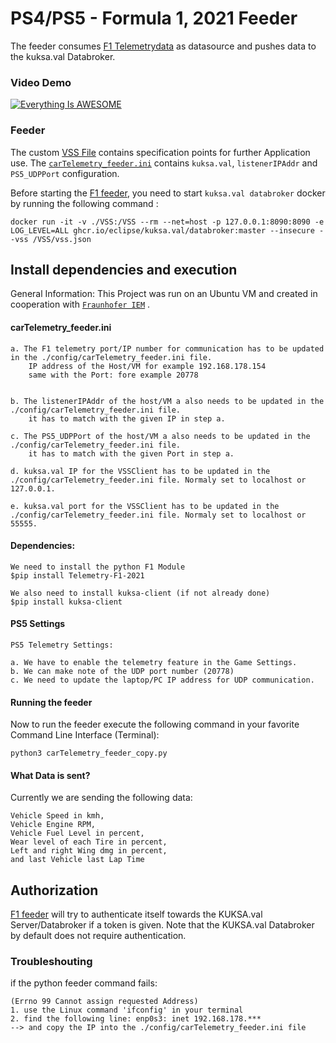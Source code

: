 # PS4/PS5 - Formula 1, 2021 Feeder
The feeder consumes [F1 Telemetrydata](https://www.ea.com/able/resources/f1-2021/ps4/telemetry) as datasource and pushes data to the kuksa.val Databroker.
### Video Demo
[![Everything Is AWESOME](https://i.stack.imgur.com/q3ceS.png)](https://youtu.be/StTqXEQ2l-Y?t=35s "Everything Is AWESOME")
### Feeder
The custom [VSS File](./VSS/vss.json) contains specification points for further Application use.
The [`carTelemetry_feeder.ini`](./config/carTelemetry_feeder.ini)  contains `kuksa.val`, `listenerIPAddr` and `PS5_UDPPort` configuration.

Before starting the [F1 feeder](./carTelemetry_feeder.py), you need to start `kuksa.val databroker` docker by running the following command :
```
docker run -it -v ./VSS:/VSS --rm --net=host -p 127.0.0.1:8090:8090 -e LOG_LEVEL=ALL ghcr.io/eclipse/kuksa.val/databroker:master --insecure --vss /VSS/vss.json
```
## Install dependencies and execution

General Information: This Project was run on an Ubuntu VM and created in cooperation with [`Fraunhofer IEM`](https://www.iem.fraunhofer.de/) .

#### carTelemetry_feeder.ini
```
a. The F1 telemetry port/IP number for communication has to be updated in the ./config/carTelemetry_feeder.ini file.
	IP address of the Host/VM for example 192.168.178.154
	same with the Port: fore example 20778

	
b. The listenerIPAddr of the host/VM a also needs to be updated in the ./config/carTelemetry_feeder.ini file.
	it has to match with the given IP in step a.

c. The PS5_UDPPort of the host/VM a also needs to be updated in the ./config/carTelemetry_feeder.ini file.
	it has to match with the given Port in step a.

d. kuksa.val IP for the VSSClient has to be updated in the ./config/carTelemetry_feeder.ini file. Normaly set to localhost or 127.0.0.1.

e. kuksa.val port for the VSSClient has to be updated in the ./config/carTelemetry_feeder.ini file. Normaly set to localhost or 55555.
```

#### Dependencies:
```
We need to install the python F1 Module
$pip install Telemetry-F1-2021

We also need to install kuksa-client (if not already done)
$pip install kuksa-client
```

#### PS5 Settings
```
PS5 Telemetry Settings:

a. We have to enable the telemetry feature in the Game Settings.
b. We can make note of the UDP port number (20778)
c. We need to update the laptop/PC IP address for UDP communication.
```
#### Running the feeder

Now to run the feeder execute the following command in your favorite Command Line Interface (Terminal):
```
python3 carTelemetry_feeder_copy.py
```
#### What Data is sent?

Currently we are sending the following data:
```
Vehicle Speed in kmh,
Vehicle Engine RPM,
Vehicle Fuel Level in percent,
Wear level of each Tire in percent,
Left and right Wing dmg in percent,
and last Vehicle last Lap Time
```

## Authorization

[F1 feeder](./carTelemetry_feeder.py) will try to authenticate itself towards the KUKSA.val Server/Databroker if a token is given.
Note that the KUKSA.val Databroker by default does not require authentication.


### Troubleshouting
if the python feeder command fails:
```
(Errno 99 Cannot assign requested Address) 
1. use the Linux command 'ifconfig' in your terminal
2. find the following line: enp0s3: inet 192.168.178.*** 
--> and copy the IP into the ./config/carTelemetry_feeder.ini file
```
